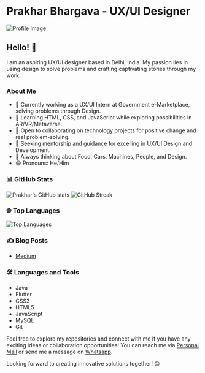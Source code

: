 # Prakhar Bhargava - UX/UI Designer

![Profile Image](https://mir-s3-cdn-cf.behance.net/user/276/c815ee327425345.5f63347d1d1ab.jpg)

## Hello! 👋
I am an aspiring UX/UI designer based in Delhi, India. My passion lies in using design to solve problems and crafting captivating stories through my work.

### About Me
- 🔭 Currently working as a UX/UI Intern at Government e-Marketplace, solving problems through Design.
- 🌱 Learning HTML, CSS, and JavaScript while exploring possibilities in AR/VR/Metaverse.
- 👯 Open to collaborating on technology projects for positive change and real problem-solving.
- 🤔 Seeking mentorship and guidance for excelling in UX/UI Design and Development.
- 💬 Always thinking about Food, Cars, Machines, People, and Design.
- 😄 Pronouns: He/Him

### 📊 GitHub Stats
![Prakhar's GitHub stats](https://github-readme-stats.vercel.app/api?username=prakhar20394&theme=tokyonight&show_icons=true)
![GitHub Streak](https://github-readme-streak-stats.herokuapp.com?user=prakhar20394&theme=dark&date_format=j%20M%5B%20Y%5D)

### 🌐 Top Languages
![Top Languages](https://github-readme-stats.vercel.app/api/top-langs/?username=prakhar20394)

### :writing_hand: Blog Posts
- [Medium](https://medium.com/@prakharbhargava35)

### :hammer_and_wrench: Languages and Tools
- Java
- Flutter
- CSS3
- HTML5
- JavaScript
- MySQL
- Git

Feel free to explore my repositories and connect with me if you have any exciting ideas or collaboration opportunities! You can reach me via [Personal Mail](mailto:prakharbhargava35@gmail.com) or send me a message on [Whatsapp](http://wa.me/+919899326396).

Looking forward to creating innovative solutions together! 😊
